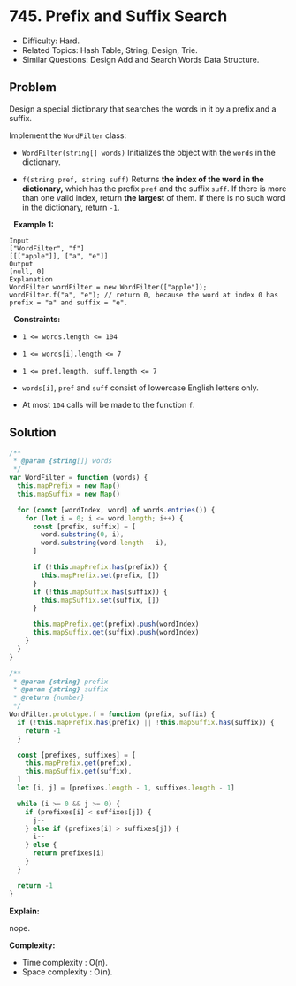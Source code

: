# 745. Prefix and Suffix Search

- Difficulty: Hard.
- Related Topics: Hash Table, String, Design, Trie.
- Similar Questions: Design Add and Search Words Data Structure.

## Problem

Design a special dictionary that searches the words in it by a prefix and a suffix.

Implement the ```WordFilter``` class:


	
- ```WordFilter(string[] words)``` Initializes the object with the ```words``` in the dictionary.
	
- ```f(string pref, string suff)``` Returns **the index of the word in the dictionary,** which has the prefix ```pref``` and the suffix ```suff```. If there is more than one valid index, return **the largest** of them. If there is no such word in the dictionary, return ```-1```.


 
**Example 1:**

```
Input
["WordFilter", "f"]
[[["apple"]], ["a", "e"]]
Output
[null, 0]
Explanation
WordFilter wordFilter = new WordFilter(["apple"]);
wordFilter.f("a", "e"); // return 0, because the word at index 0 has prefix = "a" and suffix = "e".
```

 
**Constraints:**


	
- ```1 <= words.length <= 104```
	
- ```1 <= words[i].length <= 7```
	
- ```1 <= pref.length, suff.length <= 7```
	
- ```words[i]```, ```pref``` and ```suff``` consist of lowercase English letters only.
	
- At most ```104``` calls will be made to the function ```f```.



## Solution

```javascript
/**
 * @param {string[]} words
 */
var WordFilter = function (words) {
  this.mapPrefix = new Map()
  this.mapSuffix = new Map()

  for (const [wordIndex, word] of words.entries()) {
    for (let i = 0; i <= word.length; i++) {
      const [prefix, suffix] = [
        word.substring(0, i),
        word.substring(word.length - i),
      ]

      if (!this.mapPrefix.has(prefix)) {
        this.mapPrefix.set(prefix, [])
      }
      if (!this.mapSuffix.has(suffix)) {
        this.mapSuffix.set(suffix, [])
      }

      this.mapPrefix.get(prefix).push(wordIndex)
      this.mapSuffix.get(suffix).push(wordIndex)
    }
  }
}

/**
 * @param {string} prefix
 * @param {string} suffix
 * @return {number}
 */
WordFilter.prototype.f = function (prefix, suffix) {
  if (!this.mapPrefix.has(prefix) || !this.mapSuffix.has(suffix)) {
    return -1
  }

  const [prefixes, suffixes] = [
    this.mapPrefix.get(prefix),
    this.mapSuffix.get(suffix),
  ]
  let [i, j] = [prefixes.length - 1, suffixes.length - 1]

  while (i >= 0 && j >= 0) {
    if (prefixes[i] < suffixes[j]) {
      j--
    } else if (prefixes[i] > suffixes[j]) {
      i--
    } else {
      return prefixes[i]
    }
  }

  return -1
}
```

**Explain:**

nope.

**Complexity:**

* Time complexity : O(n).
* Space complexity : O(n).

